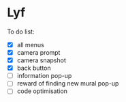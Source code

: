 # Lyf

To do list:
- [x] all menus
- [x] camera prompt
- [x] camera snapshot
- [x] back button
- [ ] information pop-up
- [ ] reward of finding new mural pop-up
- [ ] code optimisation
